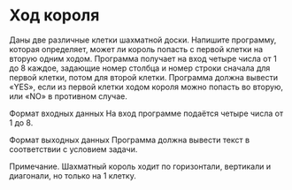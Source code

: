 # Ход короля

Даны две различные клетки шахматной доски. Напишите программу,  которая определяет, может ли король попасть с первой 
клетки на вторую одним ходом. Программа получает на вход четыре числа от 1 до 8 каждое, задающие номер столбца и номер 
строки сначала для первой клетки, потом для второй клетки. Программа должна вывести «YES», если из первой клетки ходом 
короля можно попасть во вторую, или «NO» в противном случае.

Формат входных данных
На вход программе подаётся четыре числа от 1 до 8.

Формат выходных данных
Программа должна вывести текст в соответствии с условием задачи.

Примечание. Шахматный король ходит по горизонтали, вертикали и диагонали, но только на 1 клетку.